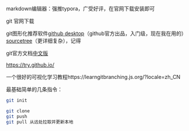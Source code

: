 markdown编辑器：强推typora，广受好评，在官网下载安装即可

git 官网下载

git图形化推荐软件[github desktop](https://desktop.github.com/)（github官方出品，入门级，现在我在用的） [sourcetree](https://www.sourcetreeapp.com/)（更详细复杂），记得

git官方文档[中文版](https://git-scm.com/book/zh/v2)

https://try.github.io/

一个很好的可视化学习教程https://learngitbranching.js.org/?locale=zh_CN

最基础简单的几条指令：

```bash
git init

git clone
git push
git pull 从远处拉取并更新本地

```



